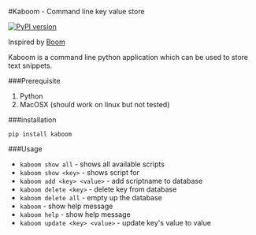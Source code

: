#Kaboom - Command line key value store

[![PyPI version](https://badge.fury.io/py/kaboom.png)](http://badge.fury.io/py/kaboom)

Inspired by [Boom](http://zachholman.com/boom/)

Kaboom is a command line python application which can be used to store text snippets.

###Prerequisite

1. Python
3. MacOSX (should work on linux but not tested)

###installation

`pip install kaboom`

###Usage

* `kaboom show all` - shows all available scripts
* `kaboom show <key>` - shows script for <script-name>
* `kaboom add <key> <value>` - add scriptname to database
* `kaboom delete <key>` - delete key from database
* `kaboom delete all` - empty up the database
* `kaboom` - show help message
* `kaboom help` - show help message
* `kaboom update <key> <value>` - update key's value to value






